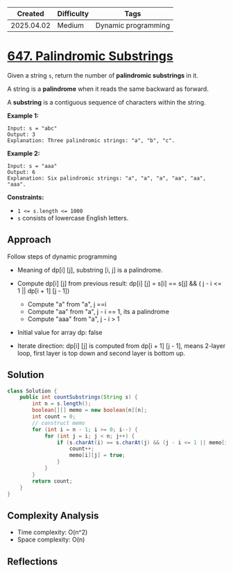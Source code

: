 | Created    | Difficulty | Tags                |
| ---------- | ---------- | ------------------- |
| 2025.04.02 | Medium     | Dynamic programming |



# [647. Palindromic Substrings](https://leetcode.com/problems/palindromic-substrings/description/?envType=problem-list-v2&envId=dynamic-programming)

Given a string `s`, return the number of **palindromic substrings**  in it.

A string is a **palindrome**  when it reads the same backward as forward.

A **substring**  is a contiguous sequence of characters within the string.

**Example 1:** 

```
Input: s = "abc"
Output: 3
Explanation: Three palindromic strings: "a", "b", "c".
```

**Example 2:** 

```
Input: s = "aaa"
Output: 6
Explanation: Six palindromic strings: "a", "a", "a", "aa", "aa", "aaa".
```

**Constraints:** 

- `1 <= s.length <= 1000`
- `s` consists of lowercase English letters.

## Approach

Follow steps of dynamic programming

* Meaning of dp[i] [j], substring [i, j] is a palindrome.
* Compute dp[i] [j] from previous result: dp[i] [j] = s[i] == s[j] && ( j - i <= 1 || dp[i + 1] [j - 1]) 
  * Compute "a" from "a", j ==i
  * Compute "aa" from "a", j - i == 1, its a palindrome
  * Compute "aaa" from "a", j - i > 1
  
* Initial value for array dp: false
* Iterate direction: dp[i] [j] is computed from dp[i + 1] [j - 1], means 2-layer loop, first layer is top down and second layer is bottom up. 

## Solution

```java
class Solution {
    public int countSubstrings(String s) {
        int n = s.length();
        boolean[][] memo = new boolean[n][n];
        int count = 0;
        // construct memo
        for (int i = n - 1; i >= 0; i--) {
            for (int j = i; j < n; j++) {
                if (s.charAt(i) == s.charAt(j) && (j - i <= 1 || memo[i + 1][j - 1])) {
                    count++;
                    memo[i][j] = true;
                }
            }
        }
        return count;
    }
}
```

## Complexity Analysis

- Time complexity: O(n^2)
- Space complexity: O(n) 

## Reflections
